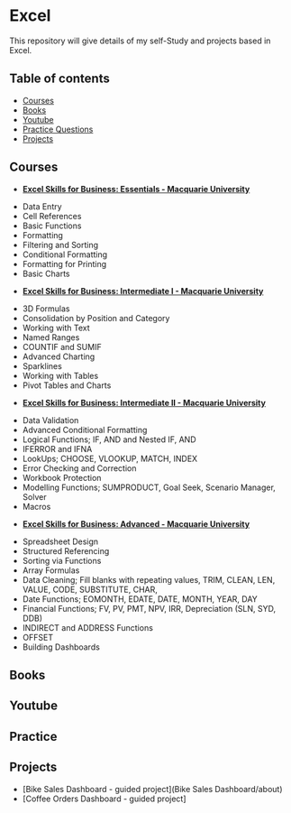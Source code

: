 # Excel
This repository will give details of my self-Study and projects based in Excel.

## Table of contents
- [Courses](#courses)
- [Books](#books)
- [Youtube](#youtube)
- [Practice Questions](#practice-questions)
- [Projects](#projects)


## Courses

- [**Excel Skills for Business: Essentials - Macquarie University**](https://www.coursera.org/learn/excel-essentials)
+ Data Entry
+ Cell References
+ Basic Functions
+ Formatting
+ Filtering and Sorting
+ Conditional Formatting
+ Formatting for Printing
+ Basic Charts

- [**Excel Skills for Business: Intermediate I - Macquarie University**](https://www.coursera.org/learn/excel-intermediate-1)
+ 3D Formulas
+ Consolidation by Position and Category 
+ Working with Text
+ Named Ranges
+ COUNTIF and SUMIF
+ Advanced Charting
+ Sparklines
+ Working with Tables
+ Pivot Tables and Charts

- [**Excel Skills for Business: Intermediate II - Macquarie University**](https://www.coursera.org/learn/excel-intermediate-2)
+ Data Validation
+ Advanced Conditional Formatting
+ Logical Functions; IF, AND and Nested IF, AND
+ IFERROR and IFNA
+ LookUps; CHOOSE, VLOOKUP, MATCH, INDEX
+ Error Checking and Correction
+ Workbook Protection
+ Modelling Functions; SUMPRODUCT, Goal Seek, Scenario Manager, Solver
+ Macros

- [**Excel Skills for Business: Advanced - Macquarie University**](https://www.coursera.org/learn/excel-advanced)
+ Spreadsheet Design
+ Structured Referencing
+ Sorting via Functions
+ Array Formulas
+ Data Cleaning; Fill blanks with repeating values, TRIM, CLEAN, LEN, VALUE, CODE, SUBSTITUTE, CHAR,  
+ Date Functions; EOMONTH, EDATE, DATE, MONTH, YEAR, DAY
+ Financial Functions; FV, PV, PMT, NPV, IRR, Depreciation (SLN, SYD, DDB)
+ INDIRECT and ADDRESS Functions
+ OFFSET
+ Building Dashboards


  
## Books

## Youtube 

## Practice

## Projects
+ [Bike Sales Dashboard - guided project](Bike Sales Dashboard/about)
+ [Coffee Orders Dashboard - guided project]
